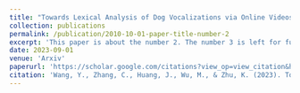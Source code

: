 ```yaml
---
title: "Towards Lexical Analysis of Dog Vocalizations via Online Videos"
collection: publications
permalink: /publication/2010-10-01-paper-title-number-2
excerpt: 'This paper is about the number 2. The number 3 is left for future work.'
date: 2023-09-01
venue: 'Arxiv'
paperurl: 'https://scholar.google.com/citations?view_op=view_citation&hl=en&user=NRh3GXEAAAAJ&citation_for_view=NRh3GXEAAAAJ:9yKSN-GCB0IC'
citation: 'Wang, Y., Zhang, C., Huang, J., Wu, M., & Zhu, K. (2023). Towards lexical analysis of dog vocalizations via online videos. arXiv preprint arXiv:2309.13086.'
---
```

